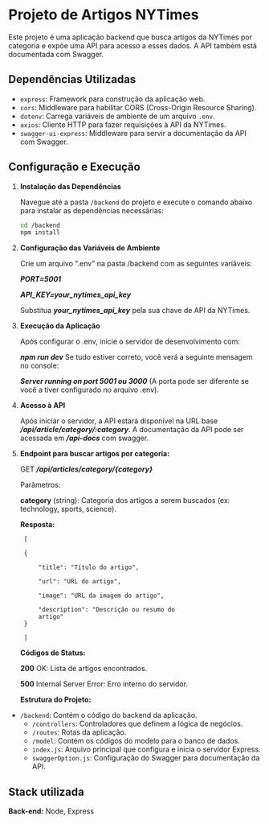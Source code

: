 # Projeto de Artigos NYTimes

Este projeto é uma aplicação backend que busca artigos da NYTimes por categoria e expõe uma API para acesso a esses dados. A API também está documentada com Swagger.

## Dependências Utilizadas

- `express`: Framework para construção da aplicação web.
- `cors`: Middleware para habilitar CORS (Cross-Origin Resource Sharing).
- `dotenv`: Carrega variáveis de ambiente de um arquivo `.env`.
- `axios`: Cliente HTTP para fazer requisições à API da NYTimes.
- `swagger-ui-express`: Middleware para servir a documentação da API com Swagger.

## Configuração e Execução

1. **Instalação das Dependências**

   Navegue até a pasta `/backend` do projeto e execute o comando abaixo para instalar as dependências necessárias:

   ```bash
   cd /backend
   npm install
2. **Configuração das Variáveis de Ambiente**

    Crie um arquivo ".env" na pasta /backend com as seguintes variáveis:

    ***PORT=5001***

    ***API_KEY=your_nytimes_api_key***

    Substitua ***your_nytimes_api_key*** pela sua chave de API da NYTimes.

3. **Execução da Aplicação**

    Após configurar o .env, inicie o servidor de desenvolvimento com:


    ***npm run dev***
    Se tudo estiver correto, você verá a seguinte mensagem no console:


    ***Server running on port 5001 ou 3000***
    (A porta pode ser diferente se você a tiver configurado no arquivo .env).

4. **Acesso à API**

    Após iniciar o servidor, a API estará disponível na URL base ***/api/article/category/:category***. A documentação da API pode ser acessada em ***/api-docs*** com swagger.

5. **Endpoint para buscar artigos por categoria:**

    GET ***/api/articles/category/{category}***

    Parâmetros:

    **category** (string): Categoria dos artigos a serem buscados (ex: technology, sports, science).
    
    **Resposta:**
        
        [

        {

            "title": "Título do artigo",

            "url": "URL do artigo",

            "image": "URL da imagem do artigo",

            "description": "Descrição ou resumo do
            artigo"
        }

        ]

    **Códigos de Status:**

    **200** OK: Lista de artigos encontrados.

    **500** Internal Server Error: Erro interno do servidor.

    **Estrutura do Projeto:**
  - `/backend`: Contém o código do backend da aplicação.
    - `/controllers`: Controladores que definem a lógica de negócios.
    - `/routes`: Rotas da aplicação.
    - `/model`: Contém os códigos do modelo para o banco de dados.
    - `index.js`: Arquivo principal que configura e inicia o servidor Express.
    - `swaggerOption.js`: Configuração do Swagger para documentação da API.
## Stack utilizada


**Back-end:** Node, Express

